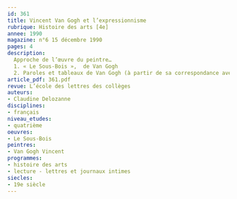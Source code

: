 ```yaml
---
id: 361
title: Vincent Van Gogh et l’expressionnisme 
rubrique: Histoire des arts [4e]
annee: 1990
magazine: n°6 15 décembre 1990
pages: 4
description: 
  Approche de l’œuvre du peintre…
  1. « Le Sous-Bois »,  de Van Gogh
  2. Paroles et tableaux de Van Gogh (à partir de sa correspondance avec son frère Théo)
article_pdf: 361.pdf
revue: L’école des lettres des collèges
auteurs:
- Claudine Delozanne
disciplines:
- français
niveau_etudes:
- quatrième
oeuvres:
- Le Sous-Bois
peintres:
- Van Gogh Vincent
programmes:
- histoire des arts
- lecture - lettres et journaux intimes
siecles:
- 19e siècle
---
```

